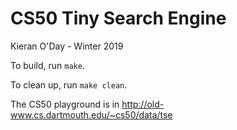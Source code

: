 # CS50 Tiny Search Engine

Kieran O'Day - Winter 2019

To build, run `make`.

To clean up, run `make clean`.

The CS50 playground is in 
http://old-www.cs.dartmouth.edu/~cs50/data/tse

